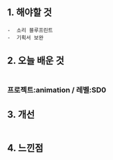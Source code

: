 ## 1. 해야할 것
```
-  소리 블루프린트
-  기획서 보완
```

## 2. 오늘 배운 것
```

```
### 프로젝트:animation / 레벨:SD0

## 3. 개선
```

```



## 4. 느낀점
```

```
